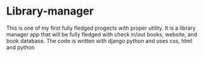 # Library-manager
This is one of my first fully fledged progects with proper utility.
It is a library manager app that will be fully fledged with check in/out books, website, and book database. The code is written with django python and uses css, html and python
